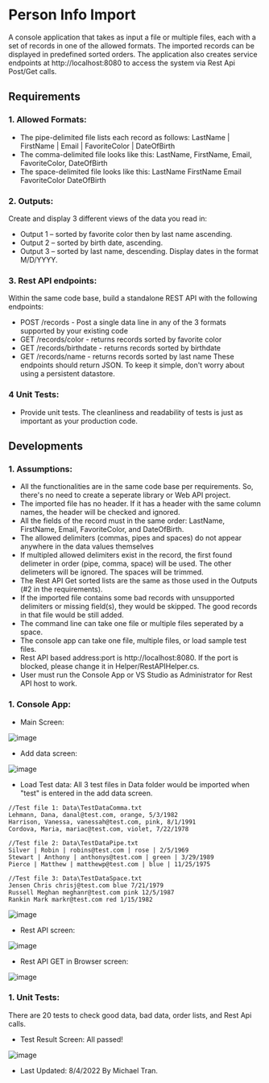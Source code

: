 # Person Info Import
A console application that takes as input a file or multiple files, each with a set of records in one of the allowed formats. The imported records can be displayed in predefined sorted orders. The application also creates service endpoints at http://localhost:8080 to access the system via Rest Api Post/Get calls.

## Requirements

### 1. Allowed Formats:
* The pipe-delimited file lists each record as follows: 
LastName | FirstName | Email | FavoriteColor | DateOfBirth
* The comma-delimited file looks like this: 
LastName, FirstName, Email, FavoriteColor, DateOfBirth
* The space-delimited file looks like this: 
LastName FirstName Email FavoriteColor DateOfBirth

### 2. Outputs:
Create and display 3 different views of the data you read in:
* Output 1 – sorted by favorite color then by last name ascending.
* Output 2 – sorted by birth date, ascending.
* Output 3 – sorted by last name, descending.
Display dates in the format M/D/YYYY.

### 3. Rest API endpoints:
Within the same code base, build a standalone REST API with the following endpoints:
* POST /records - Post a single data line in any of the 3 formats supported by your existing code
* GET /records/color - returns records sorted by favorite color
* GET /records/birthdate - returns records sorted by birthdate
* GET /records/name - returns records sorted by last name
These endpoints should return JSON. To keep it simple, don't worry about using a persistent datastore.

### 4 Unit Tests: 
* Provide unit tests. The cleanliness and readability of tests is just as important as your production code.

## Developments

### 1. Assumptions:
* All the functionalities are in the same code base per requirements.  So, there's no need to create a seperate library or Web API project.
* The imported file has no header.  If it has a header with the same column names, the header will be checked and ignored.  
* All the fields of the record must in the same order: LastName, FirstName, Email, FavoriteColor, and DateOfBirth.
* The allowed delimiters (commas, pipes and spaces) do not appear anywhere in the data values themselves
* If multipled allowed delimiters exist in the record, the first found delimeter in order (pipe, comma, space) will be used.  The other delimeters will be ignored. The spaces will be trimmed.
* The Rest API Get sorted lists are the same as those used in the Outputs (#2 in the requirements).
* If the imported file contains some bad records with unsupported delimiters or missing field(s), they would be skipped.  The good records in that file would be still added.
* The command line can take one file or multiple files seperated by a space.
* The console app can take one file, multiple files, or load sample test files.
* Rest API based address:port is http://localhost:8080.  If the port is blocked, please change it in Helper/RestAPIHelper.cs.
* User must run the Console App or VS Studio as Administrator for Rest API host to work.

### 1. Console App:

* Main Screen:

![image](https://user-images.githubusercontent.com/110483918/182724102-9adcef19-53a6-4c02-9752-f656080d8417.png)

* Add data screen:

![image](https://user-images.githubusercontent.com/110483918/182724200-df9795d4-e94c-41d2-8455-77e064281680.png)

* Load Test data: All 3 test files in Data folder would be imported when "test" is entered in the add data screen.
```
//Test file 1: Data\TestDataComma.txt
Lehmann, Dana, danal@test.com, orange, 5/3/1982
Harrison, Vanessa, vanessah@test.com, pink, 8/1/1991
Cordova, Maria, mariac@test.com, violet, 7/22/1978

//Test file 2: Data\TestDataPipe.txt
Silver | Robin | robins@test.com | rose | 2/5/1969
Stewart | Anthony | anthonys@test.com | green | 3/29/1989
Pierce | Matthew | matthewp@test.com | blue | 11/25/1975

//Test file 3: Data\TestDataSpace.txt
Jensen Chris chrisj@test.com blue 7/21/1979
Russell Meghan meghanr@test.com pink 12/5/1987
Rankin Mark markr@test.com red 1/15/1982
```
![image](https://user-images.githubusercontent.com/110483918/182724320-10697ddc-1b76-46eb-bcc7-bab2a265c74e.png)

* Rest API screen:

![image](https://user-images.githubusercontent.com/110483918/182724509-abd6162c-c2d8-4d72-a264-fbaebf6bc63f.png)

* Rest API GET in Browser screen:

![image](https://user-images.githubusercontent.com/110483918/182724780-6c003bc7-8b15-43d1-953a-321d510c4e76.png)


### 1. Unit Tests: 
There are 20 tests to check good data, bad data, order lists, and Rest Api calls.

* Test Result Screen: All passed!

![image](https://user-images.githubusercontent.com/110483918/182926499-d1a6b081-93a7-49c2-94af-f5ace1e20352.png)

* Last Updated: 8/4/2022 By Michael Tran.



